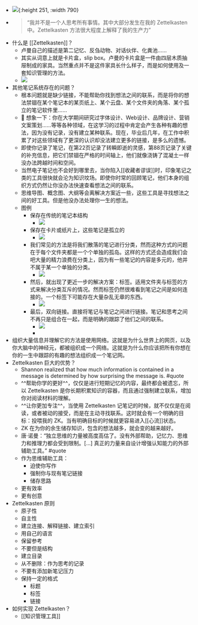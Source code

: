 - ![](https://kidpic.oss-cn-beijing.aliyuncs.com/kaimini/20220424150129.png){:height 251, :width 790}
- > “我并不是一个人思考所有事情。其中大部分发生在我的 Zettelkasten 中。Zettelkasten 方法很大程度上解释了我的生产力”
- 什么是 [[Zettelkasten]]？
	- 卢曼自己的描述是第二记忆、反刍动物、对话伙伴、化粪池……
	- 其实从词意上就是卡片盒，slip box。卢曼的卡片盒是一件由四层木质抽屉制成的家具。当然重点并不是这件家具长什么样子，而是如何使用及一套知识管理的方法。
	- ![](https://kidpic.oss-cn-beijing.aliyuncs.com/kaimini/20220512170437.png)
- 其他笔记系统存在的问题？
	- 根本问题就是缺少链接，不能帮助你找到想法之间的联系，而是将你的想法禁锢在某个笔记本的某页纸上、某个云盘、某个文件夹的角落、某个孤立的笔记软件里……
	- 🧠  想象一下：你在大学期间研究过字体设计、Web设计、品牌设计、营销文案策划……等等各种领域，在这学习的过程中肯定会产生各种有趣的想法，因为没有记录，没有建立某种联系。现在，毕业后几年，在工作中积累了对这些领域有了更深的认识却没法建立更多的链接，是多么的遗憾。
	- 即使你记录了笔记，在第22页记录了转瞬即逝的灵感，第88页记录了关键的补充信息，把它们禁锢在严格的时间轴上，他们就像浇铸了混凝土一样没办法跨越时间和空间。
	- 当然电子笔记也不会好到哪里去，当你陷入[[收藏者谬误]]时，印象笔记之类的工具很快就会沦为知识坟场。即使你时常的回顾笔记，他们本身的组织方式仍然让你没办法快速查看想法之间的联系。
	- 思维导图、概念图、大纲等会离解决方案近一些，这些工具是寻找想法之间的好工具。但是他没办法处理你一生的想法。
	- 图例
		- 保存在传统的笔记本结构
			- ![](https://kidpic.oss-cn-beijing.aliyuncs.com/kaimini/20220512170524.png)
		- 保存在卡片或纸片上，这些笔记是孤立的
			- ![](https://kidpic.oss-cn-beijing.aliyuncs.com/kaimini/20220512170549.png)
		- 我们常见的方法是将我们散落的笔记进行分类，然而这种方式的问题在于每个文件夹都是一个个单独的孤岛。这样的方式还会造成我们会吧大量的精力浪费在分类上，因为有一些笔记的内容是多元的，他并不属于某一个单独的分类。
			- ![](https://kidpic.oss-cn-beijing.aliyuncs.com/kaimini/20220512170611.png)
		- 然后，就出现了更近一步的解决方案：标签。适用文件夹与标签的方式来解决分类互斥的情况。然而标签仍然很难看到笔记之间是如何连接的。一个标签下可能存在大量杂乱无章的东西。
			- ![](https://kidpic.oss-cn-beijing.aliyuncs.com/kaimini/20220512170632.png)
		- 最后，双向链接。直接将笔记与笔记之间进行链接。笔记和思考之间不再只是组合在一起，而是明确的跟踪了他们之间的联系。
			- ![](https://kidpic.oss-cn-beijing.aliyuncs.com/kaimini/20220512170655.png)
			-
- 组织大量信息并理解它的方法是使用网络。这就是为什么世界上的网页，以及你大脑中的神经元，都被组织成一个网络。这就是为什么你应该把所有你想在你的一生中跟踪的有趣的想法组织成一个笔记网。
- Zettelkasten 巨大的优势？
	- Shannon realized that how much information is contained in a message is determined by how surprising the message is. #quote
	- ^^帮助你学的更好^^，仅仅是进行短期记忆的内容，最终都会被遗忘，所以 Zettelkasten 是你长期积累知识的容器，而且通过强制建立联系，增加你对阅读材料的理解。
	- ^^让你更加专注^^，当使用 Zettelkasten 记笔记的时候，就不仅仅是在阅读，或者被动的接受，而是在主动寻找联系。这时就会有一个明确的目标：投喂我的 ZK。当有明确目标的时候就更容易进入[[心流]]状态。
	- ZK 在为你的余生储存知识，包含的想法越多，就会变的越来越好。
	- 唐·诺曼：“独立思维的力量被高度高估了。没有外部帮助，记忆力、思维力和推理力都会受到限制。[...] 真正的力量来自设计增强认知能力的外部辅助工具。” #quote
	- 作为思维辅助工具：
		- 迫使你写作
		- 强制你与现有笔记链接
		- 储存思路
	- 更有效率
	- 更有创意
- Zettelkasten 原则
	- 原子性
	- 自主性
	- 建立连接、解释链接、建立索引
	- 用自己的语言
	- 保留参考
	- 不要但是结构
	- 建立目录
	- 从不删除：作为思考的记录
	- 不要有添加新笔记压力
	- 保持一定的格式
		- 标题
		- 标签
		- 链接
- 如何实现 Zettelkasten？
	- [[知识管理工具]]